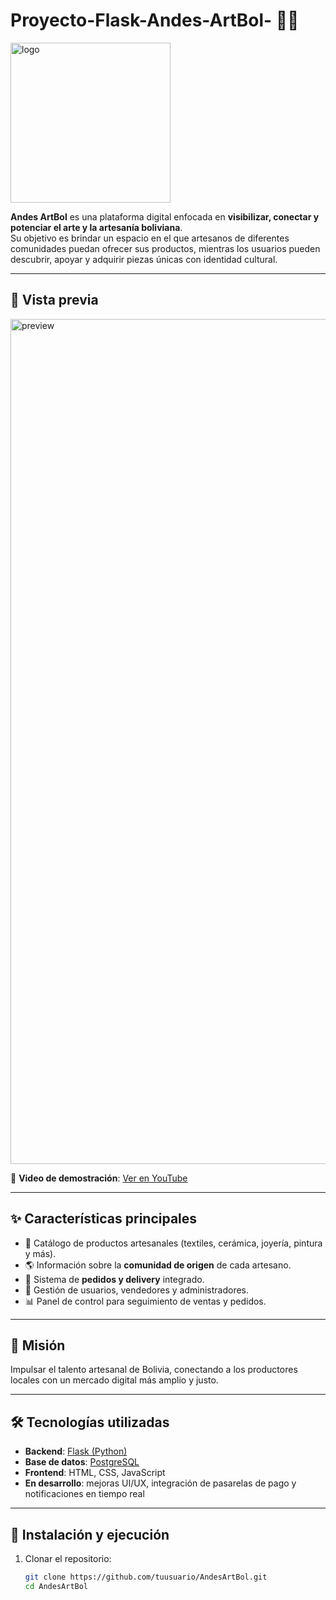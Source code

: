 # Proyecto-Flask-Andes-ArtBol- 🎨🧵

<img width="256" height="256" alt="logo" src="https://github.com/user-attachments/assets/1b7faf2e-3303-4b05-9090-e4b04e3a0102" />

**Andes ArtBol** es una plataforma digital enfocada en **visibilizar, conectar y potenciar el arte y la artesanía boliviana**.  
Su objetivo es brindar un espacio en el que artesanos de diferentes comunidades puedan ofrecer sus productos, mientras los usuarios pueden descubrir, apoyar y adquirir piezas únicas con identidad cultural.

---

## 📸 Vista previa

<img width="1827" height="1352" alt="preview" src="https://github.com/user-attachments/assets/d69287b0-3524-437c-acf4-039b0cb9a785" />

🎥 **Video de demostración**: [Ver en YouTube](https://youtu.be/FohbS_8fL-E)

---

## ✨ Características principales
- 📌 Catálogo de productos artesanales (textiles, cerámica, joyería, pintura y más).  
- 🌎 Información sobre la **comunidad de origen** de cada artesano.  
- 🚚 Sistema de **pedidos y delivery** integrado.  
- 👤 Gestión de usuarios, vendedores y administradores.  
- 📊 Panel de control para seguimiento de ventas y pedidos.  

---

## 🎯 Misión
Impulsar el talento artesanal de Bolivia, conectando a los productores locales con un mercado digital más amplio y justo.  

---

## 🛠️ Tecnologías utilizadas
- **Backend**: [Flask (Python)](https://flask.palletsprojects.com/)  
- **Base de datos**: [PostgreSQL](https://www.postgresql.org/)  
- **Frontend**: HTML, CSS, JavaScript  
- **En desarrollo**: mejoras UI/UX, integración de pasarelas de pago y notificaciones en tiempo real  

---

## 🚀 Instalación y ejecución

1. Clonar el repositorio:
   ```bash
   git clone https://github.com/tuusuario/AndesArtBol.git
   cd AndesArtBol
